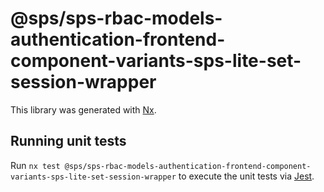 # @sps/sps-rbac-models-authentication-frontend-component-variants-sps-lite-set-session-wrapper

This library was generated with [Nx](https://nx.dev).

## Running unit tests

Run `nx test @sps/sps-rbac-models-authentication-frontend-component-variants-sps-lite-set-session-wrapper` to execute the unit tests via [Jest](https://jestjs.io).
